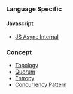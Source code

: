 ### Language Specific  
#### Javascript  
* [JS Async Internal](https://blog.bitsrc.io/understanding-asynchronous-javascript-the-event-loop-74cd408419ff)  
  
### Concept   
* [Topology](https://en.wikipedia.org/wiki/Network_topology)  
* [Quorum](https://en.wikipedia.org/wiki/Quorum_(distributed_computing))  
* [Entropy](https://simple.wikipedia.org/wiki/Entropy)  
* [Concurrency Pattern](https://en.wikipedia.org/wiki/Concurrency_pattern)
